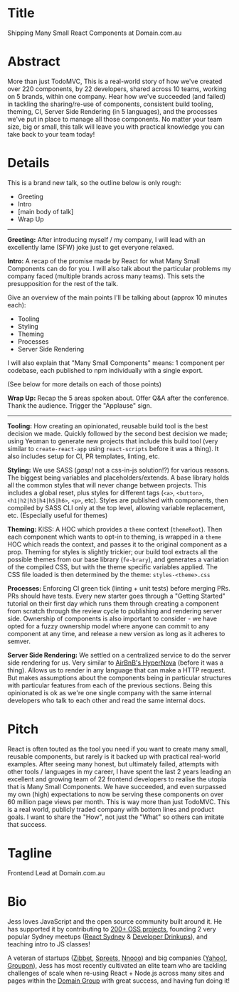 # Title

Shipping Many Small React Components at Domain.com.au

# Abstract

More than just TodoMVC, This is a real-world story of how we've created over 220 components, by 22 developers, shared across 10 teams, working on 5 brands, within one company. Hear how we've succeeded (and failed) in tackling the sharing/re-use of components, consistent build tooling, theming, CI, Server Side Rendering (in 5 languages), and the processes we've put in place to manage all those components.
No matter your team size, big or small, this talk will leave you with practical knowledge you can take back to your team today!

# Details

This is a brand new talk, so the outline below is only rough:


- Greeting
- Intro
- [main body of talk]
- Wrap Up


---


**Greeting:** After introducing myself / my company, I will lead with an excellently lame (SFW) joke just to get everyone relaxed.


**Intro:** A recap of the promise made by React for what Many Small Components can do for you. I will also talk about the particular problems my company faced (multiple brands across many teams). This sets the presupposition for the rest of the talk.


Give an overview of the main points I'll be talking about (approx 10 minutes each):


- Tooling
- Styling
- Theming
- Processes
- Server Side Rendering


I will also explain that "Many Small Components" means: 1 component per codebase, each published to npm individually with a single export.


(See below for more details on each of those points)


**Wrap Up:** Recap the 5 areas spoken about. Offer Q&A after the conference. Thank the audience. Trigger the "Applause" sign.


---


**Tooling:** How creating an opinionated, reusable build tool is the best decision we made. Quickly followed by the second best decision we made; using Yeoman to generate new projects that include this build tool (very similar to `create-react-app` using `react-scripts` before it was a thing). It also includes setup for CI, PR templates, linting, etc.


**Styling:** We use SASS (_gasp!_ not a css-in-js solution!?) for various reasons. The biggest being variables and placeholders/extends. A base library holds all the common styles that will never change between projects. This includes a global reset, plus styles for different tags (`<a>`, `<button>`, `<h1|h2|h3|h4|h5|h6>`, `<p>`, etc). Styles are published with components, then compiled by SASS CLI only at the top level, allowing variable replacement, etc. (Especially useful for themes)


**Theming:** KISS: A HOC which provides a `theme` context (`themeRoot`). Then each component which wants to opt-in to theming, is wrapped in a `theme` HOC which reads the context, and passes it to the original component as a prop. Theming for styles is slightly trickier; our build tool extracts all the possible themes from our base library (`fe-brary`), and generates a variation of the compiled CSS, but with the theme specific variables applied. The CSS file loaded is then determined by the theme: `styles-<theme>.css`


**Processes:** Enforcing CI green tick (linting + unit tests) before merging PRs. PRs should have tests. Every new starter goes through a "Getting Started" tutorial on their first day which runs them through creating a component from scratch through the review cycle to publishing and rendering server side. Ownership of components is also important to consider - we have opted for a fuzzy ownership model where anyone can commit to any component at any time, and release a new version as long as it adheres to semver.


**Server Side Rendering:** We settled on a centralized service to do the server side rendering for us. Very similar to [AirBnB's HyperNova](https://github.com/airbnb/hypernova) (before it was a thing). Allows us to render in any language that can make a HTTP request. But makes assumptions about the components being in particular structures with particular features from each of the previous sections. Being this opinionated is ok as we're one single company with the same internal developers who talk to each other and read the same internal docs.

# Pitch

React is often touted as the tool you need if you want to create many small, reusable components, but rarely is it backed up with practical real-world examples. After seeing many honest, but ultimately failed, attempts with other tools / languages in my career, I have spent the last 2 years leading an excellent and growing team of 22 frontend developers to realise the utopia that is Many Small Components. We have succeeded, and even surpassed my own (high) expectations to now be serving these components on over 60 million page views per month. This is way more than just TodoMVC. This is a real world, publicly traded company with bottom lines and product goals. I want to share the "How", not just the "What" so others can imitate that success.

# Tagline


Frontend Lead at Domain.com.au


# Bio


Jess loves JavaScript and the open source community built around it. He has supported it by contributing to [200+ OSS projects](https://github.com/jesstelford?tab=repositories), founding 2 very popular Sydney meetups ([React Sydney](https://www.meetup.com/en-AU/React-Sydney/) & [Developer Drinkups](https://www.meetup.com/en-AU/Sydney-Developer-Drinkups/)), and teaching intro to JS classes!


A veteran of startups ([Zibbet](https://www.zibbet.com/), [Spreets](https://spreets.com.au), [Nnooo](http://www.nnooo.com/)) and big companies ([Yahoo!](https://au.yahoo.com/), [Groupon](https://www.groupon.com/)), Jess has most recently cultivated an elite team who are tackling challenges of scale when re-using React + Node.js across many sites and pages within the [Domain Group](https://www.domain.com.au/) with great success, and having fun doing it!
